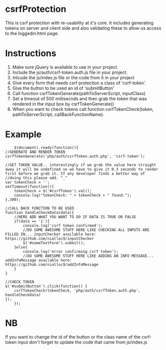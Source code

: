 # csrfProtection
This is csrf protection with re-usability at it's core. It includes generating tokens on server and client side and also 
validating these to allow us access to the loggedin.html page.


# Instructions
1. Make sure jQuery is available to use in your project.
2. Include the js/auth/csrf-token.auth.js file in your project.
3. Inlcude the js/index.js file or the code from it in your project
4. Give every form that needs csrf protection a class of 'csrf-token'.
5. Give the button to be used an id of 'submitButton'
6. Call function csrfTokenGenerate(pathToServerScript, inputClass)
7. Set a timeout of 500 millisecnds and then grab the token that was rendered in the input box by csrfTokenGenerate()
7. When you want to check tokens call function csrfTokenCheck(token, pathToServerScript, callBackFunctionName).

# Example
        $(document).ready(function(){
    //GENERATE AND RENDER TOKEN
    csrfTokenGenerate('php/auth/csrfToken.auth.php', 'csrf-token');

    //GET TOKEN VALUE.. interestingly if we grab the value here straight away it will be undefined so we have to give it 0.3 seconds to render first before we grab it. If any developer finds a better way of
    //doing this please add. ^_^
    var tokenCheck = '';
    setTimeout(function(){
        tokenCheck = $('#csrfToken').val();
        console.log("tokenCheck: " + tokenCheck + " found.");
    },300);

    //CALL BACK FUNCTION TO BE USED
    function handleCheckData(data){
        //HERE ADD WHAT YOU WANT TO DO IF DATA IS TRUE OR FALSE
        if(data == '1'){
            console.log('csrf token confirmed');
            //DO SOME AWESOME STUFF HERE LIKE CHECKING ALL INPUTS ARE FILLED IN... inputChecker available here: https://github.com/nialloc9/inputChecker
            $('#someTextForm').submit();
        }else{
            console.log('error confirming csrf token');
            //DO SOME AWESOME STUFF HERE LIKE ADDING AN INFO MESSAGE... addInfoMessage available here: https://github.com/nialloc9/addInfoMessage
        }
    }

    //CHECK TOKEN
    $('#submitButton').click(function() {
        csrfTokenCheck(tokenCheck, 'php/auth/csrfToken.auth.php', handleCheckData)
    });
        });
        
# NB
If you want to change the id of the button or the class name of the csrf-token input don't forget to update the code that came 
from js/index.js
    
